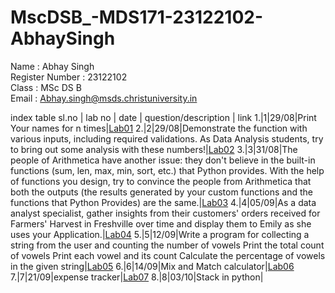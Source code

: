 # MscDSB_-MDS171-23122102-AbhaySingh

Name : Abhay Singh     
Register Number : 23122102     
Class : MSc DS B     
Email : Abhay.singh@msds.christuniversity.in     


index table
sl.no | lab no | date | question/description | link
1.|1|29/08|Print Your names for n times|[Lab01](https://github.com/wantabae/MscDSB_-MDS171-23122102-AbhaySingh/blob/58576a01e5b5b82b0c0196fd5f5ae689cb238299/lab01.ipynb)
2.|2|29/08|Demonstrate the function with various inputs, including required validations. As Data Analysis students, try to bring out some analysis with these numbers!|[Lab02](https://github.com/wantabae/MscDSB_-MDS171-23122102-AbhaySingh/blob/58576a01e5b5b82b0c0196fd5f5ae689cb238299/lab02.ipynb)
3.|3|31/08|The people of Arithmetica have another issue: they don't believe in the built-in functions (sum, len, max, min, sort, etc.) that Python provides. With the help of functions you design, try to convince the people from Arithmetica that both the outputs (the results generated by your custom functions and the functions that Python Provides) are the same.|[Lab03](https://github.com/wantabae/MscDSB_-MDS171-23122102-AbhaySingh/blob/58576a01e5b5b82b0c0196fd5f5ae689cb238299/lab03.ipynb)
4.|4|05/09|As a data analyst specialist, gather insights from their customers' orders received for Farmers' Harvest in Freshville over time and display them to Emily as she uses your Application.|[Lab04](https://github.com/wantabae/MscDSB_-MDS171-23122102-AbhaySingh/blob/58576a01e5b5b82b0c0196fd5f5ae689cb238299/lab04.ipynb)
5.|5|12/09|Write a program for collecting a string from the user and counting the number of vowels Print the total count of vowels Print each vowel and its count Calculate the percentage of vowels in the given string|[Lab05](https://github.com/wantabae/MscDSB_-MDS171-23122102-AbhaySingh/blob/58576a01e5b5b82b0c0196fd5f5ae689cb238299/lab05.ipynb)
6.|6|14/09|Mix and Match calculator|[Lab06](https://github.com/wantabae/MscDSB_-MDS171-23122102-AbhaySingh/blob/58576a01e5b5b82b0c0196fd5f5ae689cb238299/lab06.ipynb/lab%2006.ipynb)
7.|7|21/09|expense tracker|[Lab07](https://github.com/wantabae/MscDSB_-MDS171-23122102-AbhaySingh/blob/cdbf69eeb1a0c829fe44097a78d6a5597940d3a3/lab07.ipynb)
8.|8|03/10|Stack in python|
